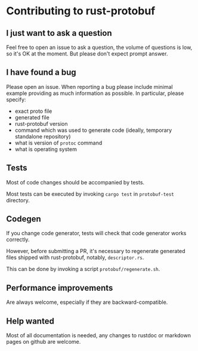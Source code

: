 # Contributing to rust-protobuf

## I just want to ask a question

Feel free to open an issue to ask a question, the volume of questions is low,
so it's OK at the moment. But please don't expect prompt answer.

## I have found a bug

Please open an issue. When reporting a bug please include minimal example
providing as much information as possible. In particular, please specify:

* exact proto file
* generated file
* rust-protobuf version
* command which was used to generate code (ideally, temporary standalone repository)
* what is version of `protoc` command
* what is operating system

## Tests

Most of code changes should be accompanied by tests.

Most tests can be executed by invoking `cargo test` in `protobuf-test` directory.

## Codegen

If you change code generator, tests will check that code generator works correctly.

However, before submitting a PR, it's necessary to regenerate generated files
shipped with rust-protobuf, notably, `descriptor.rs`.

This can be done by invoking a script `protobuf/regenerate.sh`.

## Performance improvements

Are always welcome, especially if they are backward-compatible.

## Help wanted

Most of all documentation is needed, any changes to rustdoc or markdown pages on github are welcome.
